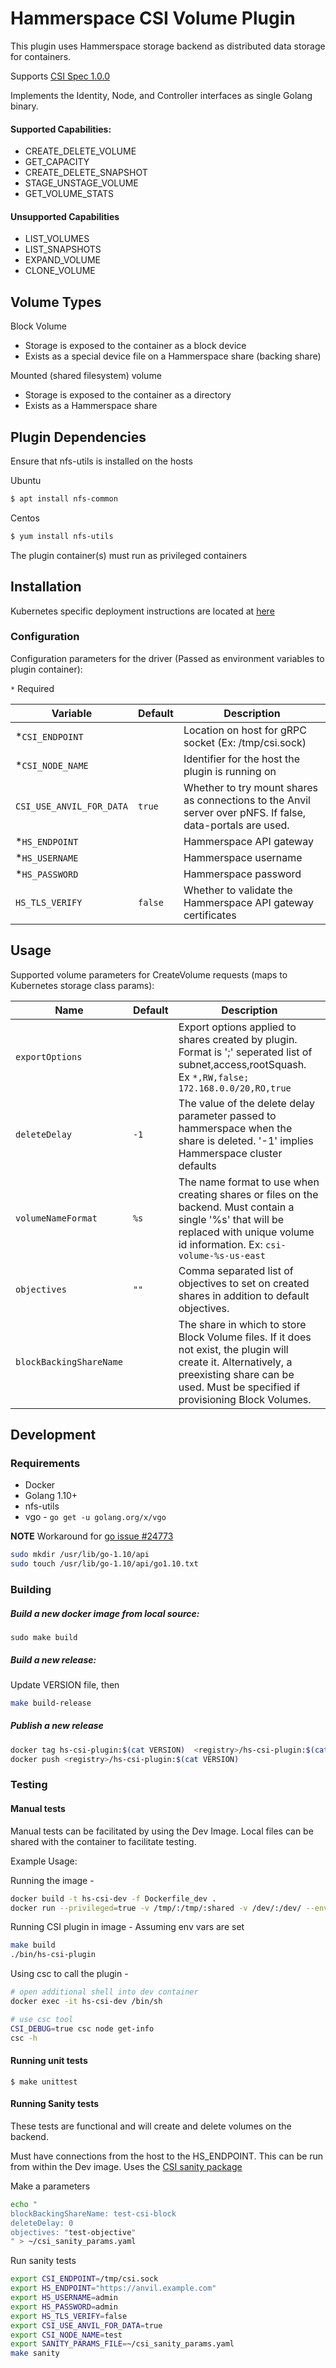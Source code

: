 # Hammerspace CSI Volume Plugin

This plugin uses Hammerspace storage backend as distributed data storage for containers.

Supports [CSI Spec 1.0.0](https://github.com/container-storage-interface/spec/blob/master/spec.md) 
 
Implements the Identity, Node, and Controller interfaces as single Golang binary.
 
#### Supported Capabilities:
* CREATE_DELETE_VOLUME
* GET_CAPACITY
* CREATE_DELETE_SNAPSHOT
* STAGE_UNSTAGE_VOLUME
* GET_VOLUME_STATS

#### Unsupported Capabilities
* LIST_VOLUMES
* LIST_SNAPSHOTS
* EXPAND_VOLUME
* CLONE_VOLUME

## Volume Types
Block Volume
- Storage is exposed to the container as a block device
- Exists as a special device file on a Hammerspace share (backing share)

Mounted (shared filesystem) volume
- Storage is exposed to the container as a directory
- Exists as a Hammerspace share

## Plugin Dependencies

Ensure that nfs-utils is installed on the hosts

Ubuntu
```bash
$ apt install nfs-common
```

Centos
```bash
$ yum install nfs-utils
```

The plugin container(s) must run as privileged containers

## Installation
Kubernetes specific deployment instructions are located at [here](./deploy/kubernetes/README.md)

### Configuration
Configuration parameters for the driver (Passed as environment variables to plugin container):

``*`` Required

Variable                   |     Default           | Description
----------------           |     ------------      | -----
*``CSI_ENDPOINT``          |                       | Location on host for gRPC socket (Ex: /tmp/csi.sock)
*``CSI_NODE_NAME``         |                       | Identifier for the host the plugin is running on
``CSI_USE_ANVIL_FOR_DATA`` |     ``true``          | Whether to try mount shares as connections to the Anvil server over pNFS. If false, data-portals are used.
*``HS_ENDPOINT``           |                       | Hammerspace API gateway
*``HS_USERNAME``           |                       | Hammerspace username
*``HS_PASSWORD``           |                       | Hammerspace password
``HS_TLS_VERIFY``          |     ``false``         | Whether to validate the Hammerspace API gateway certificates

## Usage
Supported volume parameters for CreateVolume requests (maps to Kubernetes storage class params):

Name                     |     Default            | Description
----------------         |     ------------       | -----
``exportOptions``        |                        | Export options applied to shares created by plugin. Format is  ';' seperated list of subnet,access,rootSquash. Ex ``*,RW,false; 172.168.0.0/20,RO,true``
``deleteDelay``          |     ``-1``             | The value of the delete delay parameter passed to hammerspace when the share is deleted. '-1' implies Hammerspace cluster defaults
``volumeNameFormat``     |     ``%s``             | The name format to use when creating shares or files on the backend. Must contain a single '%s' that will be replaced with unique volume id information. Ex: ``csi-volume-%s-us-east``
``objectives``           |     ``""``             | Comma separated list of objectives to set on created shares in addition to default objectives.
``blockBackingShareName``|                        | The share in which to store Block Volume files. If it does not exist, the plugin will create it. Alternatively, a preexisting share can be used. Must be specified if provisioning Block Volumes.


## Development
### Requirements
* Docker
* Golang 1.10+
* nfs-utils
* vgo - `go get -u golang.org/x/vgo`

**NOTE** Workaround for [go issue #24773](https://github.com/golang/go/issues/24773)
```bash
sudo mkdir /usr/lib/go-1.10/api
sudo touch /usr/lib/go-1.10/api/go1.10.txt
```

### Building
##### Build a new docker image from local source:
```sudo make build```

##### Build a new release:
Update VERSION file, then

```bash
make build-release
```

##### Publish a new release
```bash
docker tag hs-csi-plugin:$(cat VERSION)  <registry>/hs-csi-plugin:$(cat VERSION)
docker push <registry>/hs-csi-plugin:$(cat VERSION)
```


### Testing
#### Manual tests
Manual tests can be facilitated by using the Dev Image. Local files can be shared with the container to facilitate testing.

Example Usage:

Running the image - 
```bash
docker build -t hs-csi-dev -f Dockerfile_dev .
docker run --privileged=true -v /tmp/:/tmp/:shared -v /dev/:/dev/ --env-file ~/csi-env -it -v ~/csi_sanity_params.yaml:/tmp/csi_sanity_params.yaml -v ~/src/github.com/hammer-space/csi-plugin:/hammerspace-csi-plugin/:shared --name=hs-csi-dev hs-csi-dev
```

Running CSI plugin in image - Assuming env vars are set
```bash
make build
./bin/hs-csi-plugin
```

Using csc to call the plugin - 
```bash
# open additional shell into dev container
docker exec -it hs-csi-dev /bin/sh

# use csc tool
CSI_DEBUG=true csc node get-info
csc -h
```


#### Running unit tests
``$ make unittest``

#### Running Sanity tests
These tests are functional and will create and delete volumes on the backend.

Must have connections from the host to the HS_ENDPOINT. This can be run from within the Dev image.
Uses the [CSI sanity package](https://github.com/kubernetes-csi/csi-test/tree/master/cmd/csi-sanity)

Make a parameters
```bash
echo "
blockBackingShareName: test-csi-block
deleteDelay: 0
objectives: "test-objective"
" > ~/csi_sanity_params.yaml
```

Run sanity tests

```bash
export CSI_ENDPOINT=/tmp/csi.sock
export HS_ENDPOINT="https://anvil.example.com"
export HS_USERNAME=admin
export HS_PASSWORD=admin
export HS_TLS_VERIFY=false
export CSI_USE_ANVIL_FOR_DATA=true
export CSI_NODE_NAME=test
export SANITY_PARAMS_FILE=~/csi_sanity_params.yaml
make sanity
```